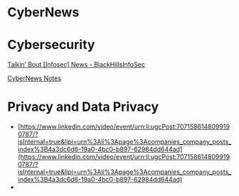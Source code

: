 # CyberNews

# Cybersecurity

[Talkin’ Bout [Infosec] News - BlackHillsInfoSec ](CyberNews/Talkin%E2%80%99%20Bout%20%5BInfosec%5D%20News%20-%20BlackHillsInfoSec.md)

[CyberNews Notes](CyberNews/CyberNews%20Notes.md)

# Privacy and Data Privacy

- [https://www.linkedin.com/video/event/urn:li:ugcPost:7071586148099190787/?isInternal=true&lipi=urn%3Ali%3Apage%3Acompanies_company_posts_index%3B4a3dc6d6-19a0-4bc0-b897-62984dd644ad](https://www.linkedin.com/video/event/urn:li:ugcPost:7071586148099190787/?isInternal=true&lipi=urn%3Ali%3Apage%3Acompanies_company_posts_index%3B4a3dc6d6-19a0-4bc0-b897-62984dd644ad)
-